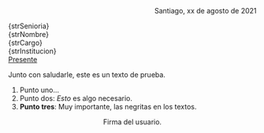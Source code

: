 <div align='right'>Santiago, xx de agosto de 2021</div>

{strSenioria}<br/>
{strNombre}<br/>
{strCargo}<br/>
{strInstitucion}<br/>
<u>Presente</u>

Junto con saludarle, este es un texto de prueba.

1. Punto uno...
2. Punto dos: *Esto* es algo necesario.
3. **Punto tres**: Muy importante, las negritas en los textos.

<center>
Firma del usuario.
</center>
